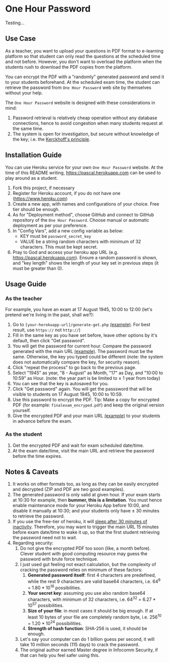 # One Hour Password

Testing...

## Use Case

As a teacher, you want to upload your questions in PDF format to e-learning
platform so that student can only read the questions at the scheduled time and
not before. However, you don't want to overload the platform when the students
rush to download the PDF copies from the platform.

You can encrypt the PDF with a "randomly" generated password and send it to
your students beforehand. At the scheduled exam time, the student can retrieve
the password from `One Hour Password` web site by themselves without your help.

The `One Hour Password` website is designed with these considerations in mind:

1. Password retrieval is relatively cheap operation without any database connections, hence to avoid congestion when many students request at the same time.
2. The system is open for investigation, but secure without knowledge of the key; i.e. the [Kerckhoff's principle](https://en.wikipedia.org/wiki/Kerckhoffs%27s_principle).

## Installation Guide

You can use Heroku service for your own `One Hour Password` website. At the
time of this README writing, https://pascal.herokuapp.com can be used to play
around as a student.

1. Fork this project, if necessary
2. Register for Heroku account, if you do not have one (https://www.heroku.com)
3. Create a new app, with names and configurations of your choice. Free tier should be enough.
4. As for "Deployment method", choose GitHub and connect to GitHub repository of the `One Hour Password`. Choose manual or automatic deployment as per your preference.
5. In "Config Vars", add a new config variable as below:
	* KEY must be `password_secret_key`
	* VALUE be a string random characters with minimum of 32 characters. This must be kept secret.
6. Pray to God and access your heroku app URL (e.g. https://pascal.herokuapp.com). Ensure a random password is shown, and "key length" shows the length of your key set in previous steps (it must be greater than 0).

## Usage Guide

### As the teacher

For example, you have an exam at 17 August 1945, 10:00 to 12:00 (let's pretend we're living in the past, shall we?):

1. Go to `[your-herokuapp-url]/generate-get.php` [(example)](https://pascal.herokuapp.com/generate-get.php). For best result, use `https://` not `http://`)
2. Fill in the same key as you have set before, leave other options by it's default, then click "Get password".
3. You will get the password for current hour. Compare the password generated with the main URL [(example)](https://pascal.herokuapp.com). The password must be the same. Otherwise, the key you typed could be different (note: the system does not automatically compare the key, for security reason).
4. Click "repeat the process" to go back to the previous page.
5. Select "1945" as year, "8 - August" as Month, "17" as Day, and "10:00 to 10:59" as Hour. (note: the year part is be limited to &plusmn; 1 year from today)
6. You can see that the key is autosaved for you.
7. Click "Get password" again. You will get the passsword that will be visible to students on 17 August 1945, 10:00 to 10:59.
8. Use this password to encrypt the PDF. Tip: Make a copy for encrypted PDF (for example: `finalexam_encryped.pdf`) and keep the original version yourself.
9. Give the encrypted PDF and your main URL [(example)](https://pascal.herokuapp.com) to your students in advance before the exam.

### As the student

1. Get the encrypted PDF and wait for exam scheduled date/time.
2. At the exam date/time, visit the main URL and retrieve the password before the time expires.

## Notes & Caveats

1. It works on other formats too, as long as they can be easily encrypted and decrypted (ZIP and PDF are two good examples).
2. The generated password is only valid at given hour. If your exam starts at 10:30 for example, then **bummer, this is a limitation**. You must hence enable maintenance mode for your Heroku App before 10:00, and disable it manually at 10:30; and your students only have &plusmn; 30 minutes to retrieve the password.
3. If you use the free-tier of heroku, it will [sleep after 30 minutes of inactivity](https://www.heroku.com/pricing). Therefore, you may want to trigger the main URL 15 minutes before exam date/time to wake it up, so that the first student retrieving the password need not to wait. 
4. Regarding security:
    1. Do not give the encrypted PDF too soon (like, a month before). Clever student with good computing resource may guess the password with brute force technique.
    2. I just used gut feeling not exact calculation, but the complexity of cracking the password relies on minimum of these factors:
        1. **Generated password itself**: first 4 characters are predefined, while the rest 9 characters are valid base64 characters, i.e. 64<sup>9</sup> = 1.80 * 10<sup>16</sup> possibilities.
        2. **Your secret key**: assuming you use also random base64 characters, with minimum of 32 characters, i.e. 64<sup>32</sup> = 6.27 * 10<sup>57</sup> possibilities.
        3. **Size of your file**: in most cases it should be big enough. If at least 10 bytes of your file are completely random byte, i.e. 256<sup>10</sup> = 1.20 * 10<sup>24</sup> possibilities.
        4. **Strength of hash function**: SHA-256 is used, it should be enough.
    3. Let's say your computer can do 1 billion guess per second, it will take 10 million seconds (115 days) to crack the password.
    4. The original author earned Master degree in Infocomm Security, if that can help you feel safer using this.
